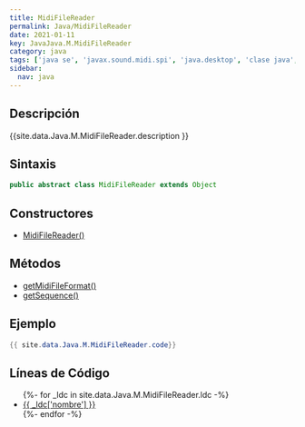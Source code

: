 ```yaml
---
title: MidiFileReader
permalink: Java/MidiFileReader
date: 2021-01-11
key: JavaJava.M.MidiFileReader
category: java
tags: ['java se', 'javax.sound.midi.spi', 'java.desktop', 'clase java', 'Java 1.3']
sidebar: 
  nav: java
---
```


## Descripción
{{site.data.Java.M.MidiFileReader.description }}

## Sintaxis
~~~java
public abstract class MidiFileReader extends Object
~~~

## Constructores
* [MidiFileReader()](/Java/MidiFileReader/MidiFileReader/)

## Métodos
* [getMidiFileFormat()](/Java/MidiFileReader/getMidiFileFormat)
* [getSequence()](/Java/MidiFileReader/getSequence)

## Ejemplo
~~~java
{{ site.data.Java.M.MidiFileReader.code}}
~~~

## Líneas de Código
<ul>
{%- for _ldc in site.data.Java.M.MidiFileReader.ldc -%}
   <li>
       <a href="{{_ldc['url'] }}">{{ _ldc['nombre'] }}</a>
   </li>
{%- endfor -%}
</ul>
